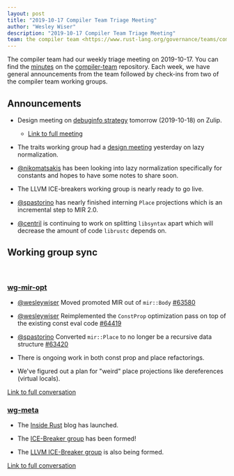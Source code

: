 ```yaml
---
layout: post
title: "2019-10-17 Compiler Team Triage Meeting"
author: "Wesley Wiser"
description: "2019-10-17 Compiler Team Triage Meeting"
team: the compiler team <https://www.rust-lang.org/governance/teams/compiler>
---
```


The compiler team had our weekly triage meeting on 2019-10-17.
You can find the [minutes](https://rust-lang.github.io/compiler-team/minutes/triage-meeting/2019-10-17/) on the [compiler-team](https://github.com/rust-lang/compiler-team) repository.
Each week, we have general announcements from the team followed by check-ins from two of the compiler team working groups.

## Announcements

- Design meeting on [debuginfo strategy](https://github.com/rust-lang/compiler-team/issues/186) tomorrow (2019-10-18) on Zulip.
  - [Link to full meeting](https://rust-lang.zulipchat.com/#narrow/stream/131828-t-compiler/topic/design.20meeting.202019-10-18/near/178476377)

- The traits working group had a [design meeting](https://github.com/rust-lang/wg-traits/tree/master/minutes) yesterday on lazy normalization.

- [@nikomatsakis] has been looking into lazy normalization specifically for constants and hopes to have some notes to share soon.

- The LLVM ICE-breakers working group is nearly ready to go live.

- [@spastorino] has nearly finished interning `Place` projections which is an incremental step to MIR 2.0.

- [@centril] is continuing to work on splitting `libsyntax` apart which will decrease the amount of code `librustc` depends on.

## Working group sync

<br/>

### [wg-mir-opt](https://rust-lang.github.io/compiler-team/working-groups/mir-opt/)

- [@wesleywiser] Moved promoted MIR out of `mir::Body` [#63580](https://github.com/rust-lang/rust/pull/63580)

- [@wesleywiser] Reimplemented the `ConstProp` optimization pass on top of the existing const eval code [#64419](https://github.com/rust-lang/rust/pull/64419)

- [@spastorino] Converted `mir::Place` to no longer be a recursive data structure [#63420](https://github.com/rust-lang/rust/pull/63420)

- There is ongoing work in both const prop and place refactorings.

- We've figured out a plan for "weird" place projections like dereferences (virtual locals).

[Link to full conversation](https://rust-lang.zulipchat.com/#narrow/stream/131828-t-compiler/topic/weekly.20meeting.202019-10-17.20.2354818/near/178389131)

### [wg-meta](https://rust-lang.github.io/compiler-team/working-groups/meta/)

- The [Inside Rust](https://blog.rust-lang.org/inside-rust/index.html) blog has launched.

- The [ICE-Breaker group](https://rust-lang.github.io/rustc-guide/ice-breaker/about.html) has been formed!

- The [LLVM ICE-Breaker group](https://rust-lang.github.io/rustc-guide/ice-breaker/llvm.html) is also being formed.

[Link to full conversation](https://rust-lang.zulipchat.com/#narrow/stream/131828-t-compiler/topic/weekly.20meeting.202019-10-17.20.2354818/near/178389266)


[@nikomatsakis]: https://github.com/nikomatsakis
[@spastorino]: https://github.com/spastorino
[@centril]: https://github.com/centril
[@wesleywiser]: https://github.com/wesleywiser
